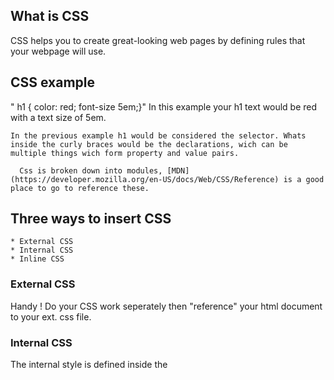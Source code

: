 ## What is CSS
  CSS helps you to create great-looking web pages by defining rules that your webpage will use.

## CSS example
  " h1 { color: red; font-size 5em;}"
    In this example your h1 text would be red with a text size of 5em.

    In the previous example h1 would be considered the selector. Whats inside the curly braces would be the declarations, wich can be multiple things wich form property and value pairs.

      Css is broken down into modules, [MDN](https://developer.mozilla.org/en-US/docs/Web/CSS/Reference) is a good place to go to reference these.

## Three ways to insert CSS
    * External CSS
    * Internal CSS
    * Inline CSS

### External CSS
   Handy !  Do your CSS work seperately then "reference" your html document to your ext. css file.

### Internal CSS
  The internal style is defined inside the <style> element, inside the head section.

### Inline CSS
  To use inline styles, add the style attribute to the relevant element. The style attribute can contain any CSS property.
## Cascading Order
   What style will be used when there is more than one style specified for an HTML element?

  All the styles in a page will "cascade" into a new "virtual" style sheet by the following rules, where number one has the highest priority:

  Inline style (inside an HTML element)
External and internal style sheets (in the head section)
Browser default
So, an inline style has the highest priority, and will override external and internal styles and browser defaults.






